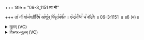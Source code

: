 +++
title = "06-3_1151 ता नो"

+++
ता꣢ नो꣣ वा꣡ज꣢वती꣣रि꣡ष꣢ आ꣣शू꣡न् पि꣢पृत꣣म꣡र्व꣢तः। ए꣡न्द्र꣢म꣣ग्निं꣢ च꣣ वो꣡ढ꣢वे ॥ 06-3:1151 ॥ ॥6 (य)॥

<details><summary>मूलम् (VC)</summary>

ता꣢ नो꣣ वा꣡ज꣢वती꣣रि꣡ष꣢ आ꣣शू꣡न्पि꣢पृत꣣म꣡र्व꣢तः । ए꣡न्द्र꣢म꣣ग्निं꣢ च꣣ वो꣡ढ꣢वे ॥११५१॥
</details>

<details><summary>विस्वर-मूलम् (VC)</summary>

ता नो वाजवतीरिष आशून्पिपृतमर्वतः । एन्द्रमग्निं च वोढवे ॥११५१॥
</details>